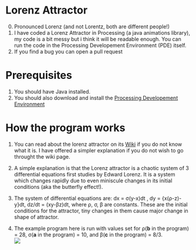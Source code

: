 # Lorenz Attractor
0. Pronounced Lorenz (and not Lorentz, both are different people!)
1. I have coded a Lorenz Attractor in Processing (a java animations library), my code is a bit messy but i think it will be readable enough. You can run the code in the Processing Developement Environment (PDE) itself.  
2. If you find a bug you can open a pull request

# Prerequisites
1. You should have Java installed.
2. You should also download and install the [Processing Developement Environment](https://processing.org/)

# How the program works

1. You can read about the lorenz attractor on its [Wiki](https://en.wikipedia.org/wiki/Lorenz_system) if you do not know what it is. I have offered a simpler explanation if you do not wish to go throught the wiki page.

2. A simple explanation is that the Lorenz attractor is a chaotic system of 3 differential equations first studies by Edward Lorenz. It is a system which changes rapidly due to even miniscule changes in its initial conditions (aka the butterfly effect!).

3. The system of differential equations are: dx = σ(y-x)dt , dy = {x(ρ-z)-y}dt, dz/dt = (xy-βz)dt, where ρ, σ, β are constants. These are the initial conditions for the attractor, tiny changes in them cause major change in shape of attractor.

4. The example program here is run with values set for ρ(**b** in the program) = 28, σ(**a** in the program) = 10, and β(**c** in the program) = 8/3.  
![](https://github.com/Divy1211/Lorenz-Attractor/blob/master/example.gif)
